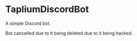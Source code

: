 # TapliumDiscordBot
A simple Discord bot.


Bot cancelled due to it being deleted due to it being hacked.
